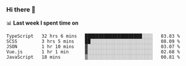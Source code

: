 ### Hi there 👋

<!--
**DBvc/DBvc** is a ✨ _special_ ✨ repository because its `README.md` (this file) appears on your GitHub profile.

Here are some ideas to get you started:

- 🔭 I’m currently working on ...
- 🌱 I’m currently learning ...
- 👯 I’m looking to collaborate on ...
- 🤔 I’m looking for help with ...
- 💬 Ask me about ...
- 📫 How to reach me: ...
- 😄 Pronouns: ...
- ⚡ Fun fact: ...
-->

📊 **Last week I spent time on**
<!--START_SECTION:waka-->
```text
TypeScript   32 hrs 6 mins   █████████████████████░░░░   83.83 % 
SCSS         3 hrs 5 mins    ██░░░░░░░░░░░░░░░░░░░░░░░   08.09 % 
JSON         1 hr 10 mins    ▓░░░░░░░░░░░░░░░░░░░░░░░░   03.07 % 
Vue.js       1 hr 1 min      ▓░░░░░░░░░░░░░░░░░░░░░░░░   02.68 % 
JavaScript   18 mins         ▒░░░░░░░░░░░░░░░░░░░░░░░░   00.81 % 
```
<!--END_SECTION:waka-->
